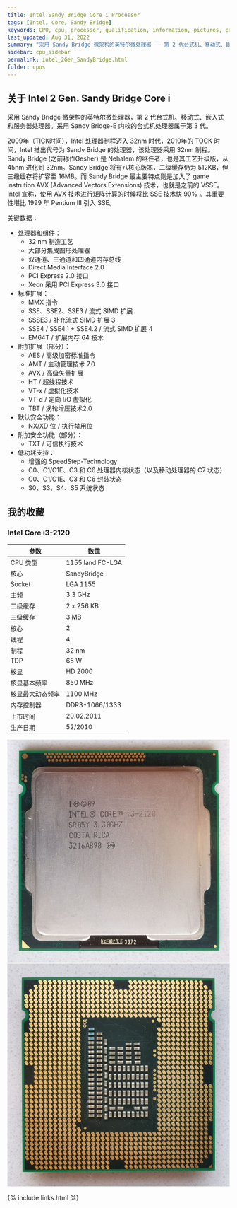 ```yaml
---
title: Intel Sandy Bridge Core i Processor
tags: [Intel, Core, Sandy Bridge]
keywords: CPU, cpu, processor, qualification, information, pictures, core, frequency, chip packaging, packaging, cpu info, x86, collection, amd, cyrix, harris, ibm, idt, iit, intel, motorola, nec, sgs, sgs-thomson, siemens, ST, signetics, mhs, ti, texas instruments, ulsi, umc, weitek, zilog, 808x, 8085, 8088, 8086, 80188, 80186, 80286, 286, 80386, 386, i386, Am386, 386sx, 386dx, 486, i486, 586, 486sx, 486dx, overdrive, 487, pentium, 586, 5x86, 386dlc, 386slc, 486dx2, mmx, ppro, pentium-pro, pro, athlon, duron, z80, dirk oppelt, dirk, oppelt, engineering, sample, samples
last_updated: Aug 31, 2022
summary: "采用 Sandy Bridge 微架构的英特尔微处理器 —— 第 2 代台式机、移动式、嵌入式和服务器处理器。"
sidebar: cpu_sidebar
permalink: intel_2Gen_SandyBridge.html
folder: cpus
---
```


## 关于 Intel 2 Gen. Sandy Bridge Core i

采用 Sandy Bridge 微架构的英特尔微处理器，第 2 代台式机、移动式、嵌入式和服务器处理器。采用 Sandy Bridge-E 内核的台式机处理器属于第 3 代。

2009年（TICK时间），Intel 处理器制程迈入 32nm 时代，2010年的 TOCK 时间，Intel 推出代号为 Sandy Bridge 的处理器，该处理器采用 32nm 制程。Sandy Bridge (之前称作Gesher) 是 Nehalem 的继任者，也是其工艺升级版，从 45nm 进化到 32nm。Sandy Bridge 将有八核心版本，二级缓存仍为 512KB，但三级缓存将扩容至 16MB。而 Sandy Bridge 最主要特点则是加入了 game instrution AVX (Advanced Vectors Extensions) 技术，也就是之前的 VSSE。Intel 宣称，使用 AVX 技术进行矩阵计算的时候将比 SSE 技术快 90% 。其重要性堪比 1999 年 Pentium III 引入 SSE。

关键数据：
- 处理器和组件：
    - 32 nm 制造工艺
    - 大部分集成图形处理器
    - 双通道、三通道和四通道内存总线
    - Direct Media Interface 2.0
    - PCI Express 2.0 接口
    - Xeon 采用 PCI Express 3.0 接口
- 标准扩展：
    - MMX 指令
    - SSE、SSE2、SSE3 / 流式 SIMD 扩展
    - SSSE3 / 补充流式 SIMD 扩展 3
    - SSE4 / SSE4.1 + SSE4.2 / 流式 SIMD 扩展 4
    - EM64T / 扩展内存 64 技术
- 附加扩展（部分）：
    - AES / 高级加密标准指令
    - AMT / 主动管理技术 7.0
    - AVX / 高级矢量扩展
    - HT / 超线程技术
    - VT-x / 虚拟化技术
    - VT-d / 定向 I/O 虚拟化
    - TBT / 涡轮增压技术2.0
- 默认安全功能：
    - NX/XD 位 / 执行禁用位
- 附加安全功能（部分）：
    - TXT / 可信执行技术
- 低功耗支持：
    - 增强的 SpeedStep-Technology
    - C0、C1/C1E、C3 和 C6 处理器内核状态（以及移动处理器的 C7 状态）
    - C0、C1/C1E、C3 和 C6 封装状态
    - S0、S3、S4、S5 系统状态

## 我的收藏

### Intel Core i3-2120

| 参数 | 数值 |
| ------ | ------ |
| CPU 类型 | 1155 land FC-LGA |
| 核心 | SandyBridge |
| Socket | LGA 1155 |
| 主频 | 3.3 GHz |
| 二级缓存 | 2 x 256 KB |
| 三级缓存 | 3 MB |
| 核心 | 2 |
| 线程 | 4 |
| 制程 | 32 nm |
| TDP | 65 W |
| 核显 | HD 2000 |
| 核显基本频率 | 850 MHz |
| 核显最大动态频率 | 1100 MHz |
| 内存控制器 | DDR3-1066/1333 |
| 上市时间 | 20.02.2011 |
| 生产日期 | 52/2010 |

![Intel Core i3-2120 正面](/images/cpus/Intel/Intel_Core_i3-2120_1.jpg)
![Intel Core i3-2120 反面](/images/cpus/Intel/Intel_Core_i3-2120_2.jpg)

{% include links.html %}
